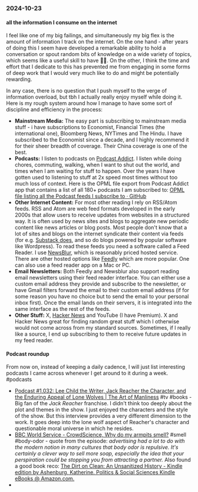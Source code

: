 ### 2024-10-23

#### all the information I consume on the internet
I feel like one of my big failings, and simultaneously my big flex is the amount of information I track on the internet. On the one hand - after years of doing this I seem have developed a remarkable ability to hold a conversation or spout random bits of knowledge on a wide variety of topics, which seems like a useful skill to have 🤷🏽. On the other, I think the time and effort that I dedicate to this has prevented me from engaging in some forms of deep work that I would very much like to do and might be potentially rewarding. 

In any case, there is no question that I push myself to the verge of information overload, but tbh I actually really enjoy myself while doing it. Here is my rough system around how I manage to have some sort of discipline and efficiency in the process:

- **Mainstream Media:** The easy part is subscribing to mainstream media stuff - i have subscriptions to Economist, Financial Times (the international one), Bloomberg News, NYTimes and The Hindu. I have subscribed to the Economist since a decade, and  I highly recommend it for their sheer breadth of coverage. Their China coverage is one of the best.
- **Podcasts:** I listen to podcasts on [Podcast Addict](https://podcastaddict.com/app). I listen while doing chores, commuting, walking, when I want to shut out the world, and times when I am waiting for stuff to happen. Over the years I have gotten used to listening to stuff at 2x speed most times without too much loss of context. Here is the OPML file export from Podcast Addict app that contains a list of all 180+ podcasts I am subscribed to: [OPML file listing all the Podcast feeds I subscribe to · GitHub](https://gist.github.com/deepakjois/6542597f19e67a6737a4d279c8261fb2)
- **Other Internet Content:** For most other reading I rely on RSS/Atom feeds. RSS and Atom are web feed formats developed in the early 2000s that allow users to receive updates from websites in a structured way. It is often used by news sites and blogs to aggregate new periodic content like news articles or blog posts. Most people don't know that a lot of sites and blogs on the internet syndicate their content via feeds (for e.g. [Substack does](https://support.substack.com/hc/en-us/articles/360038239391-Is-there-an-RSS-feed-for-my-publication), and so do blogs powered by popular software like Wordpress). To read these feeds you need a software called a Feed Reader. I use [NewsBlur](https://newsblur.com/), which is reasonably priced hosted service. There are other hosted options like [Feedly](https://feedly.com/) which are more popular. One can also use a feed reader app on a Mac or PC.
- **Email Newsletters:** Both Feedly and Newsblur also support reading email newsletters using their feed reader interface. You can either use a custom email address they provide and subscribe to the newsletter, or have Gmail filters forward the email to their custom email address (if for some reason you have no choice but to send the email to your personal inbox first). Once the email lands on their servers, it is integrated into the same interface as the rest of the feeds.
- **Other Stuff:** X, [Hacker News](https://news.ycombinator.com/) and YouTube (I have Premium). X and Hacker News great for finding random great stuff which I otherwise would not come across from my standard sources. Sometimes, if I really like a source, I end up subscribing to them to receive future updates in my feed reader.

#### Podcast roundup
From now on, instead of keeping a daily cadence, I will just list interesting podcasts I came across whenever I get around to it during a week. #podcasts 

- [Podcast #1,032: Lee Child the Writer, Jack Reacher the Character, and the Enduring Appeal of Lone Wolves | The Art of Manliness](https://www.artofmanliness.com/living/reading/podcast-1032-lee-child-the-writer-jack-reacher-the-character-and-the-enduring-appeal-of-lone-wolves/) #tv #books - Big fan of the _Jack Reacher_ franchise. I didn't think too deeply about the plot and themes in the show. I just enjoyed the characters and the style of the show. But this interview provides a very different dimension to the work. It goes deep into the lone wolf aspect of Reacher's character and questionable moral universe in which he resides.
- [BBC World Service - CrowdScience, Why do my armpits smell?](https://www.bbc.co.uk/programmes/w3ct5rhr) #smell #body-odor - quote from the episode: _advertising had a lot to do with the modern notion in many cultures that body odor is repulsive. It's certainly a clever way to sell more soap, especially the idea that your perspiration could be stopping you from attracting a partner._ Also found a good book reco: [The Dirt on Clean: An Unsanitized History - Kindle edition by Ashenburg, Katherine. Politics & Social Sciences Kindle eBooks @ Amazon.com.](https://www.amazon.com/Dirt-Clean-Unsanitized-History-ebook/dp/B00IHCC5SS)
- 